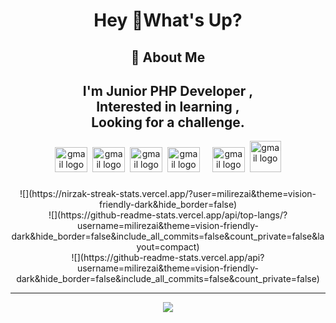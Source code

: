  <h1 align="center">Hey 👋What's Up?</h1>
  <h2 align="center">💫 About Me</h2>
  <h2 align="center">
   I'm  Junior PHP Developer ,<br>Interested in learning  ,<br>Looking for a challenge.
  </h2>
<div align="center">
  <img src="https://cdn.jsdelivr.net/gh/devicons/devicon/icons/laravel/laravel-original.svg" width="52" height="40" alt="gmail logo" />
  <img/>
  <img src="https://cdn.jsdelivr.net/gh/devicons/devicon/icons/html5/html5-original.svg" width="52" height="40" alt="gmail logo"/>
  <img/>
  <img src="https://cdn.jsdelivr.net/gh/devicons/devicon/icons/git/git-original.svg" width="52" height="40" alt="gmail logo"/>
  <img />
  <img src="https://cdn.jsdelivr.net/gh/devicons/devicon/icons/mysql/mysql-original.svg" width="52" height="40" alt="gmail logo"/>
  <img width="12" />
  <img src="https://cdn.jsdelivr.net/gh/devicons/devicon/icons/css3/css3-original.svg" width="52" height="40" alt="gmail logo"/>
  <img/>
   <img src="https://cdn.jsdelivr.net/gh/devicons/devicon/icons/php/php-original.svg" width="50" height="50" alt="gmail logo"/>
 </div>

 ###
 
   <div align="center">
  ![](https://nirzak-streak-stats.vercel.app/?user=milirezai&theme=vision-friendly-dark&hide_border=false)<div align="center">
 ![](https://github-readme-stats.vercel.app/api/top-langs/?username=milirezai&theme=vision-friendly-dark&hide_border=false&include_all_commits=false&count_private=false&layout=compact)<div align="center">
 ![](https://github-readme-stats.vercel.app/api?username=milirezai&theme=vision-friendly-dark&hide_border=false&include_all_commits=false&count_private=false)<div align="center">


 
---
[![](https://visitcount.itsvg.in/api?id=milirezai&icon=0&color=0)](https://visitcount.itsvg.in)